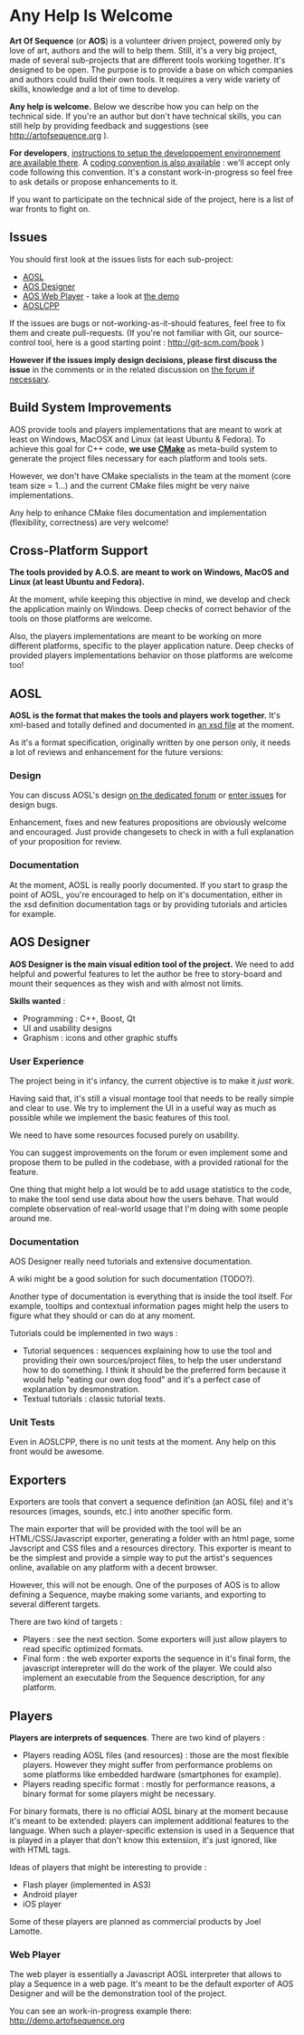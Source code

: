 # Any Help Is Welcome

**Art Of Sequence** (or **AOS**) is a volunteer driven project, powered only by love of art, authors and the will to help them.
Still, it's a very big project, made of several sub-projects that are different tools working together. It's designed to be open. The purpose is to provide a base on which companies and authors could build their own tools. It requires a very wide variety of skills, knowledge and a lot of time to develop.

**Any help is welcome.** Below we describe how you can help on the technical side. If you're an author but don't have technical skills, you can still help by providing feedback and suggestions (see http://artofsequence.org ).

**For developers**, [instructions to setup the developpement environnement are available there](Development-Setup). A [coding convention is also available](Coding-Standard) : we'll accept only code following this convention. It's a constant work-in-progress so feel free to ask details or propose enhancements to it.

If you want to participate on the technical side of the project, here is a list of war fronts to fight on.

## Issues

You should first look at the issues lists for each sub-project:
 - [AOSL](https://github.com/artofsequence/aosl/issues)
 - [AOS Designer](https://github.com/artofsequence/aos-designer/issues)
 - [AOS Web Player](https://github.com/artofsequence/aos-webplayer/issues) - take a look at [the demo](http://demo.artofsequence.org)
 - [AOSLCPP](https://github.com/artofsequence/aosl-cpp/issues)


If the issues are bugs or not-working-as-it-should features, feel free to fix them and create pull-requests. (If you're not familiar with Git, our source-control tool, here is a good starting point : http://git-scm.com/book )

**However if the issues imply design decisions, please first discuss the issue** in the comments or in the related discussion on [the forum if necessary](https://groups.google.com/forum/?fromgroups#!forum/aos-dev).


## Build System Improvements

AOS provide tools and players implementations that are meant to work at least on Windows, MacOSX and Linux (at least Ubuntu & Fedora).
To achieve this goal for C++ code, **we use [CMake](http://www.cmake.org/)** as meta-build system to generate the project files necessary for each platform and tools sets.

However, we don't have CMake specialists in the team at the moment (core team size = 1...) and the current CMake files might be very naive implementations.

Any help to enhance CMake files documentation and implementation (flexibility, correctness) are very welcome!

## Cross-Platform Support

**The tools provided by A.O.S. are meant to work on Windows, MacOS and Linux (at least Ubuntu and Fedora).**

At the moment, while keeping this objective in mind, we develop and check the application mainly on Windows. 
Deep checks of correct behavior of the tools on those platforms are welcome.

Also, the players implementations are meant to be working on more different platforms, specific to the player application nature. Deep checks of provided players implementations behavior on those platforms are welcome too!

## AOSL

**AOSL is the format that makes the tools and players work together.** It's xml-based and totally defined and documented in [an xsd file](http://artofsequence.org/aosl/) at the moment.

As it's a format specification, originally written by one person only, it needs a lot of reviews and enhancement for the future versions:

### Design

You can discuss AOSL's design [on the dedicated forum](https://groups.google.com/forum/?fromgroups#!forum/aos-dev) or [enter issues](https://github.com/artofsequence/aosl) for design bugs.

Enhancement, fixes and new features propositions are obviously welcome and encouraged. Just provide changesets to check in with a full explanation of your proposition for review.

### Documentation

At the moment, AOSL is really poorly documented. If you start to grasp the point of AOSL, you're encouraged to help on it's documentation, either in the xsd definition documentation tags or by providing tutorials and articles for example.


## AOS Designer

**AOS Designer is the main visual edition tool of the project.** We need to add helpful and powerful features to let the author be free to story-board and mount their sequences as they wish and with almost not limits.

**Skills wanted** :
 * Programming : C++, Boost, Qt
 * UI and usability designs
 * Graphism : icons and other graphic stuffs

### User Experience

The project being in it's infancy, the current objective is to make it *just work*.

Having said that, it's still a visual montage tool that needs to be really simple and clear to use. We try to implement the UI in a useful way as much as possible while we implement the basic features of this tool. 

We need to have some resources focused purely on usability. 

You can suggest improvements on the forum or even implement some and propose them to be pulled in the codebase, with a provided rational for the feature.

One thing that might help a lot would be to add usage statistics to the code, to make the tool send use data about how the users behave. That would complete observation of real-world usage that I'm doing with some people around me.


### Documentation

AOS Designer really need tutorials and extensive documentation.

A wiki might be a good solution for such documentation (TODO?).

Another type of documentation is everything that is inside the tool itself. For example, tooltips and contextual information pages might help the users to figure what they should or can do at any moment.

Tutorials could be implemented in two ways : 

 * Tutorial sequences : sequences explaining how to use the tool and providing their own sources/project files, to help the user understand how to do something. I think it should be the preferred form because it would help "eating our own dog food" and it's a perfect case of explanation by desmonstration.
 * Textual tutorials : classic tutorial texts.

### Unit Tests

Even in AOSLCPP, there is no unit tests at the moment.
Any help on this front would be awesome.


## Exporters

Exporters are tools that convert a sequence definition (an AOSL file) and it's resources (images, sounds, etc.) into another specific form.

The main exporter that will be provided with the tool will be an HTML/CSS/Javascript exporter, generating a folder with an html page, some Javscript and CSS files and a resources directory. This exporter is meant to be the simplest and provide a simple way to put the artist's sequences online, available on any platform with a decent browser.

However, this will not be enough. One of the purposes of AOS is to allow defining a Sequence, maybe making some variants, and exporting to several different targets.

There are two kind of targets : 

 * Players : see the next section. Some exporters will just allow players to read specific optimized formats.
 * Final form : the web exporter exports the sequence in it's final form, the javascript interepreter will do the work of the player. We could also implement an executable from the Sequence description, for any platform.


## Players

**Players are interprets of sequences**. There are two kind of players :

 * Players reading AOSL files (and resources) : those are the most flexible players. However they might suffer from performance problems on some platforms like embedded hardware (smartphones for example).
 * Players reading specific format : mostly for performance reasons, a binary format for some players might be necessary.

For binary formats, there is no official AOSL binary at the moment because it's meant to be extended: players can implement additional features to the language. When such a player-specific extension is used in a Sequence that is played in a player that don't know this extension, it's just ignored, like with HTML tags. 

Ideas of players that might be interesting to provide :

 - Flash player (implemented in AS3)
 - Android player
 - iOS player

Some of these players are planned as commercial products by Joel Lamotte.

### Web Player

The web player is essentially a Javascript AOSL interpreter that allows to play a Sequence in a web page. It's meant to be the default exporter of AOS Designer and will be the demonstration tool of the project.

You can see an work-in-progress example there: http://demo.artofsequence.org
